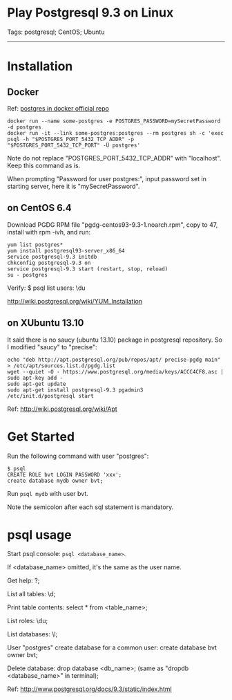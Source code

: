 # Play Postgresql 9.3 on Linux
Tags: postgresql; CentOS; Ubuntu

------

# Installation

## Docker

Ref: [postgres in docker official repo](https://hub.docker.com/_/postgres/)

    docker run --name some-postgres -e POSTGRES_PASSWORD=mySecretPassword -d postgres
    docker run -it --link some-postgres:postgres --rm postgres sh -c 'exec psql -h "$POSTGRES_PORT_5432_TCP_ADDR" -p "$POSTGRES_PORT_5432_TCP_PORT" -U postgres'

Note do not replace "POSTGRES_PORT_5432_TCP_ADDR" with "localhost".
Keep this command as is.

When prompting "Password for user postgres:",
input password set in starting server, here it is "mySecretPassword".

## on CentOS 6.4

Download PGDG RPM file "pgdg-centos93-9.3-1.noarch.rpm", copy to 47,
install with rpm -ivh, and run:

    yum list postgres*
    yum install postgresql93-server_x86_64
    service postgresql-9.3 initdb
    chkconfig postgresql-9.3 on
    service postgresql-9.3 start (restart, stop, reload)
    su - postgres

Verify: $ psql  list users: \du

http://wiki.postgresql.org/wiki/YUM_Installation

## on XUbuntu 13.10

It said there is no saucy (ubuntu 13.10) package in postgresql repository.
So I modified "saucy" to "precise":

    echo "deb http://apt.postgresql.org/pub/repos/apt/ precise-pgdg main" > /etc/apt/sources.list.d/pgdg.list
    wget --quiet -O - https://www.postgresql.org/media/keys/ACCC4CF8.asc | sudo apt-key add -
    sudo apt-get update
    sudo apt-get install postgresql-9.3 pgadmin3
    /etc/init.d/postgresql start

Ref: http://wiki.postgresql.org/wiki/Apt

# Get Started

Run the following command with user "postgres":

    $ psql
    CREATE ROLE bvt LOGIN PASSWORD 'xxx';
    create database mydb owner bvt;

Run `psql mydb` with user bvt.

Note the semicolon after each sql statement is mandatory.

# psql usage

Start psql console: `psql <database_name>`.

If <database_name> omitted, it's the same as the user name.

Get help: \?;

List all tables: \d;

Print table contents: select * from <table_name>;

List roles: \du;

List databases: \l;

User "postgres" create database for a common user: create database bvt owner bvt;

Delete database: drop database <db_name>; (same as "dropdb <database_name>" in terminal);

Ref: http://www.postgresql.org/docs/9.3/static/index.html
